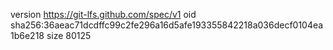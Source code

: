 version https://git-lfs.github.com/spec/v1
oid sha256:36aeac71dcdffc99c2fe296a16d5afe193355842218a036decf0104ea1b6e218
size 80125
